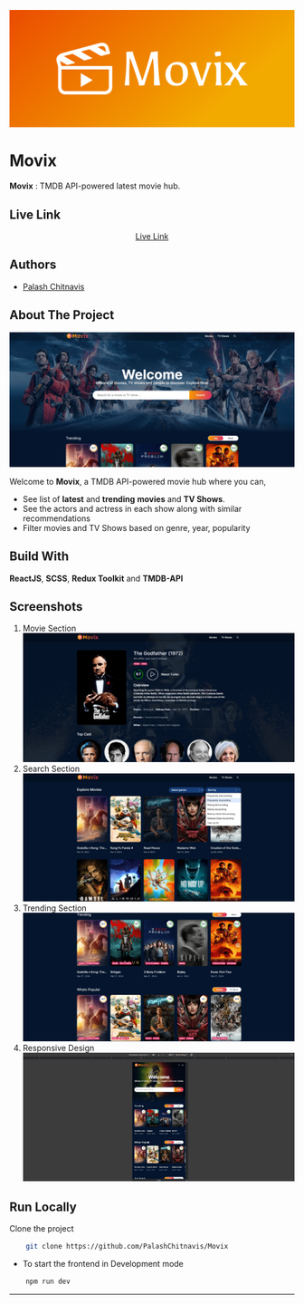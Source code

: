 ![Cover](https://github.com/PalashChitnavis/Movix/blob/master/public/cover-min.png)

# Movix

**Movix** : TMDB API-powered latest movie hub.

## Live Link
<div align="center">
  <a href="https://movix-ptc.netlify.app/" target="_blank">Live Link</a>
</div>



## Authors
- [Palash Chitnavis](https://www.github.com/PalashChitnavis)

## About The Project

![HomePage](https://github.com/PalashChitnavis/Movix/blob/master/public/home-page-min.png)

Welcome to **Movix**, a TMDB API-powered movie hub where you can,
- See list of **latest** and **trending** **movies** and **TV Shows**.
- See the actors and actress in each show along with similar recommendations
- Filter movies and TV Shows based on genre, year, popularity

## Build With

**ReactJS**, **SCSS**, **Redux Toolkit** and **TMDB-API**

## Screenshots

1. Movie Section![App Screenshot](https://github.com/PalashChitnavis/Movix/blob/master/public/movie-section-min.png)
2. Search Section
   ![App Screenshot](https://github.com/PalashChitnavis/Movix/blob/master/public/search-section-min.png)
3. Trending Section
   ![App Screenshot](https://github.com/PalashChitnavis/Movix/blob/master/public/trending-section-min.png)
4. Responsive Design
   ![App Screenshot](https://github.com/PalashChitnavis/Movix/blob/master/public/responsive-design-min.png)


## Run Locally

Clone the project

```bash
	git clone https://github.com/PalashChitnavis/Movix
```


- To start the frontend in Development mode

```bash
	npm run dev
```
---
